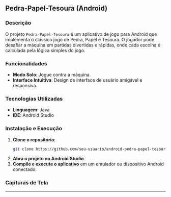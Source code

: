 ## Pedra-Papel-Tesoura (Android)

### Descrição
O projeto `Pedra-Papel-Tesoura` é um aplicativo de jogo para Android que implementa o clássico jogo de Pedra, Papel e Tesoura. O jogador pode desafiar a máquina em partidas divertidas e rápidas, onde cada escolha é calculada pela lógica simples do jogo.

### Funcionalidades
- **Modo Solo**: Jogue contra a máquina.
- **Interface Intuitiva**: Design de interface de usuário amigável e responsiva.

### Tecnologias Utilizadas
- **Linguagem**: Java
- **IDE**: Android Studio

### Instalação e Execução
1. **Clone o repositório**:
    ```sh
    git clone https://github.com/seu-usuario/android-pedra-papel-tesoura.git
    ```
2. **Abra o projeto no Android Studio**.
3. **Compile e execute o aplicativo** em um emulador ou dispositivo Android conectado.

### Capturas de Tela


---
